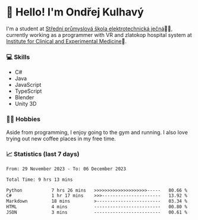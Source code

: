 # 👋 Hello! I'm Ondřej Kulhavý

I'm a student at [Střední průmyslová škola elektrotechnická ječná](https://www.spsejecna.cz/)👨‍🎓, currently working as a programmer with VR and zlatokop hospital system at [Institute for Clinical and Experimental Medicine](https://www.ikem.cz/en/)🏥.

### 💻 Skills
- C#
- Java
- JavaScript
- TypeScript
- Blender
- Unity 3D

### 🏋️‍♂️ Hobbies

Aside from programming, I enjoy going to the gym and running. I also love trying out new coffee places in my free time.

### 📈 Statistics (last 7 days)
<!--START_SECTION:waka-->

```txt
From: 29 November 2023 - To: 06 December 2023

Total Time: 9 hrs 13 mins

Python           7 hrs 26 mins   >>>>>>>>>>>>>>>>>>>>-----   80.66 %
C#               1 hr 17 mins    >>>----------------------   13.92 %
Markdown         18 mins         >------------------------   03.34 %
HTML             4 mins          -------------------------   00.80 %
JSON             3 mins          -------------------------   00.61 %
```

<!--END_SECTION:waka-->



